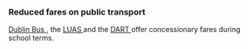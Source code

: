 ###  Reduced fares on public transport

[ Dublin Bus ](http://www.dublinbus.ie/Fares-and-Tickets/) , the [ LUAS
](https://luas.ie/ticket-types.html) and the [ DART
](https://www.irishrail.ie/en-ie/accordion/single-return-tickets/schoolchild)
offer concessionary fares during school terms.
